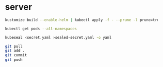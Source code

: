 # server

```bash
kustomize build --enable-helm | kubectl apply -f - --prune -l prune=true
```

```bash
kubectl get pods --all-namespaces
```

```bash
kubeseal <secret.yaml >sealed-secret.yaml -o yaml
```

```bash
git pull 
git add .
git commit
git push
```
